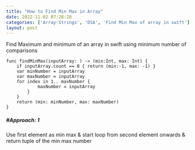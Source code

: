 ```yaml
---
title: "How to Find Min Max in Array"
date: 2022-11-02 07:28:20
categories: ['Array-Strings', 'DSA', 'Find Min Max of array in swift']
layout: post
---
```


<!-- wp:paragraph -->
  Find Maximum and minimum of an array in swift using minimum number of comparisons 


<!-- /wp:paragraph -->

<!-- wp:code -->
<pre class="wp-block-code"><code lang="swift" class="language-swift">func findMinMax(inputArray: ) -> (min:Int, max: Int) {
    if inputArray.count == 0 { return (min:-1, max: -1) }
    var minNumber = inputArray
    var maxNumber = inputArray
    for index in 1..<inputArray.count {
        if inputArray < minNumber {
            minNumber = inputArray
        }
        if inputArray > maxNumber {
            maxNumber = inputArray
        }
    }
    return (min: minNumber, max: maxNumber)
}</code></pre>
<!-- /wp:code -->

<!-- wp:heading {"level":5} -->
<h5><strong><strong>#Approach: 1</strong></strong></h5>
<!-- /wp:heading -->

<!-- wp:paragraph -->
Use first element as min max & start loop from second element onwards & return tuple of the min max number


<!-- /wp:paragraph -->
